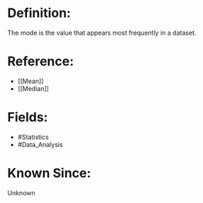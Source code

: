 

# Definition:
The mode is the value that appears most frequently in a dataset.

# Reference:
- [[Mean]]
- [[Median]]

# Fields: 
- #Statistics
- #Data_Analysis

# Known Since:
Unknown

